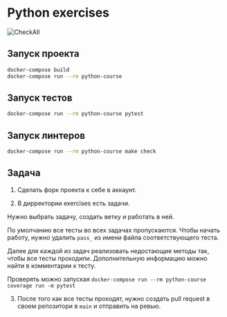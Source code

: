 # Python exercises

![CheckAll](https://github.com/DualbootPartnersLLC/ru-study-python/actions/workflows/main.yml/badge.svg)

## Запуск проекта

```sh
docker-compose build
docker-compose run --rm python-course
```

## Запуск тестов

```sh
docker-compose run --rm python-course pytest
```

## Запуск линтеров

```sh
docker-compose run --rm python-course make check
```

## Задача

1. Сделать форк проекта к себе в аккаунт.

2. В дирректории exercises есть задачи.

  Нужно выбрать задачу, создать ветку и работать в ней.

  По умолчанию все тесты во всех задачах пропускаются. Чтобы начать работу, нужно удалить `pass_` из имени файла соответствующего теста.

  Далее для каждой из задач реализовать недостающие методы так, чтобы все тесты проходили. Дополнительную информацию можно найти в комментарии к тесту.

  Проверять можно запуская `docker-compose run --rm python-course coverage run -m pytest`

3. После того как все тесты проходят, нужно создать pull request в своем репозитори в `main` и отправить на ревью.